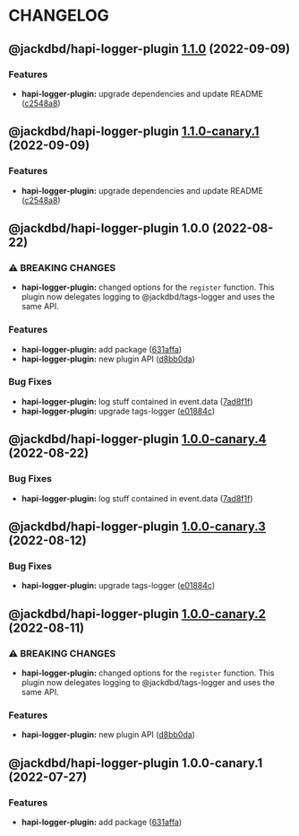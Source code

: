 # CHANGELOG

## @jackdbd/hapi-logger-plugin [1.1.0](https://github.com/jackdbd/matsuri/compare/@jackdbd/hapi-logger-plugin@1.0.0...@jackdbd/hapi-logger-plugin@1.1.0) (2022-09-09)


### Features

* **hapi-logger-plugin:** upgrade dependencies and update README ([c2548a8](https://github.com/jackdbd/matsuri/commit/c2548a8761ea460b169200d1e2120e0be9594b71))

## @jackdbd/hapi-logger-plugin [1.1.0-canary.1](https://github.com/jackdbd/matsuri/compare/@jackdbd/hapi-logger-plugin@1.0.0...@jackdbd/hapi-logger-plugin@1.1.0-canary.1) (2022-09-09)


### Features

* **hapi-logger-plugin:** upgrade dependencies and update README ([c2548a8](https://github.com/jackdbd/matsuri/commit/c2548a8761ea460b169200d1e2120e0be9594b71))

## @jackdbd/hapi-logger-plugin 1.0.0 (2022-08-22)


### ⚠ BREAKING CHANGES

* **hapi-logger-plugin:** changed options for the `register` function. This plugin now
delegates logging to @jackdbd/tags-logger and uses the same API.

### Features

* **hapi-logger-plugin:** add package ([631affa](https://github.com/jackdbd/matsuri/commit/631affaf93078613b9adc6e6b1b4cd7e9550f1e7))
* **hapi-logger-plugin:** new plugin API ([d8bb0da](https://github.com/jackdbd/matsuri/commit/d8bb0dad1796aaac1fa13d634fb05768affc5e8e))


### Bug Fixes

* **hapi-logger-plugin:** log stuff contained in event.data ([7ad8f1f](https://github.com/jackdbd/matsuri/commit/7ad8f1f6498523a062663c1525d2a18eeb89edf2))
* **hapi-logger-plugin:** upgrade tags-logger ([e01884c](https://github.com/jackdbd/matsuri/commit/e01884c7d38c30a9fe2dd988444105971f83614d))

## @jackdbd/hapi-logger-plugin [1.0.0-canary.4](https://github.com/jackdbd/matsuri/compare/@jackdbd/hapi-logger-plugin@1.0.0-canary.3...@jackdbd/hapi-logger-plugin@1.0.0-canary.4) (2022-08-22)


### Bug Fixes

* **hapi-logger-plugin:** log stuff contained in event.data ([7ad8f1f](https://github.com/jackdbd/matsuri/commit/7ad8f1f6498523a062663c1525d2a18eeb89edf2))

## @jackdbd/hapi-logger-plugin [1.0.0-canary.3](https://github.com/jackdbd/matsuri/compare/@jackdbd/hapi-logger-plugin@1.0.0-canary.2...@jackdbd/hapi-logger-plugin@1.0.0-canary.3) (2022-08-12)


### Bug Fixes

* **hapi-logger-plugin:** upgrade tags-logger ([e01884c](https://github.com/jackdbd/matsuri/commit/e01884c7d38c30a9fe2dd988444105971f83614d))

## @jackdbd/hapi-logger-plugin [1.0.0-canary.2](https://github.com/jackdbd/matsuri/compare/@jackdbd/hapi-logger-plugin@1.0.0-canary.1...@jackdbd/hapi-logger-plugin@1.0.0-canary.2) (2022-08-11)


### ⚠ BREAKING CHANGES

* **hapi-logger-plugin:** changed options for the `register` function. This plugin now
delegates logging to @jackdbd/tags-logger and uses the same API.

### Features

* **hapi-logger-plugin:** new plugin API ([d8bb0da](https://github.com/jackdbd/matsuri/commit/d8bb0dad1796aaac1fa13d634fb05768affc5e8e))

## @jackdbd/hapi-logger-plugin 1.0.0-canary.1 (2022-07-27)


### Features

* **hapi-logger-plugin:** add package ([631affa](https://github.com/jackdbd/matsuri/commit/631affaf93078613b9adc6e6b1b4cd7e9550f1e7))
